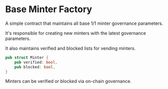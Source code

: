 # Base Minter Factory

A simple contract that maintains all base 1/1 minter governance parameters.

It's responsible for creating new minters with the latest governance parameters.

It also maintains verified and blocked lists for vending minters.

```rs
pub struct Minter {
    pub verified: bool,
    pub blocked: bool,
}
```

Minters can be verified or blocked via on-chain governance.
